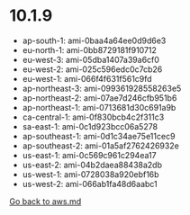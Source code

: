 
 # 10.1.9
- ap-south-1: ami-0baa4a64ee0d9d6e3
- eu-north-1: ami-0bb8729181f910712
- eu-west-3: ami-05dba1407a39a6cf0
- eu-west-2: ami-025c596edc0c7cb26
- eu-west-1: ami-066f4f631f561c9fd
- ap-northeast-3: ami-099361928558263e5
- ap-northeast-2: ami-07ae7d246cfb951b6
- ap-northeast-1: ami-0713681d30c691a9b
- ca-central-1: ami-0f830bcb4c2f311c3
- sa-east-1: ami-0c1d923bcc06a5278
- ap-southeast-1: ami-0d1c34ae75e11cec9
- ap-southeast-2: ami-01a5af2762426932e
- us-east-1: ami-0c569c961c294ea17
- us-east-2: ami-04b2daea88438a2db
- us-west-1: ami-0728038a920ebf16b
- us-west-2: ami-066ab1fa48d6aabc1

[Go back to aws.md](../../aws.md) 
